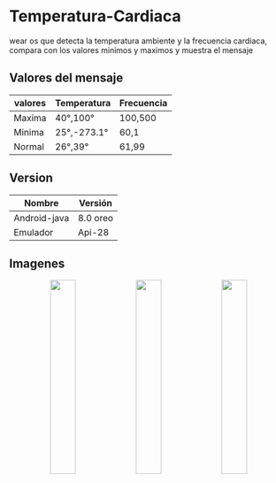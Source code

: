 # Temperatura-Cardiaca
wear os que detecta la temperatura ambiente y la frecuencia cardiaca, compara con los valores minimos y maximos y muestra el mensaje

 ## Valores del mensaje
| valores | Temperatura | Frecuencia |
| --- | --- | --- |
| Maxima | 40°,100° | 100,500 |
| Minima | 25°,-273.1° | 60,1 |
| Normal | 26°,39° | 61,99 |

 ## Version
| Nombre | Versión |
| --- | --- |
| Android-java | 8.0 oreo |
| Emulador | Api-28 |

## Imagenes
<p align="center">
  <img width="30%" src="https://github.com/JosmanAltamira/imagenes/blob/main/Temperatura-Cardiaca/pag1.png">
  <img width="30%" src="https://github.com/JosmanAltamira/imagenes/blob/main/Temperatura-Cardiaca/pag2.png">
  <img width="30%" src="https://github.com/JosmanAltamira/imagenes/blob/main/Temperatura-Cardiaca/pag3.png">
</p>
